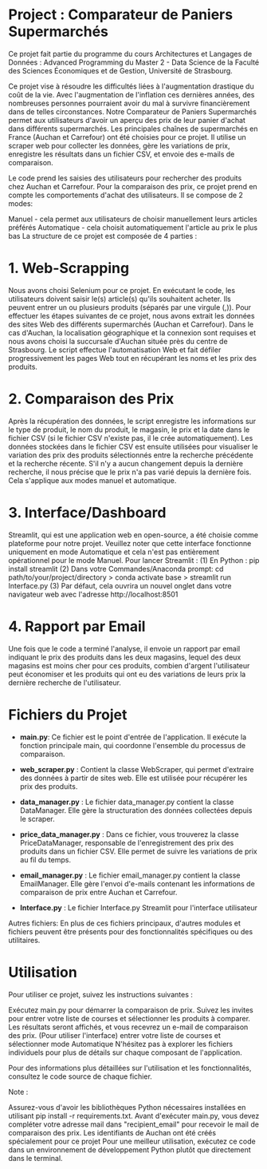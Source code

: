 # Project : Comparateur de Paniers Supermarchés
Ce projet fait partie du programme du cours Architectures et Langages de Données : Advanced Programming du Master 2 - Data Science de la Faculté des Sciences Économiques et de Gestion, Université de Strasbourg.

Ce projet vise à résoudre les difficultés liées à l'augmentation drastique du coût de la vie. Avec l'augmentation de l'inflation ces dernières années, des nombreuses personnes pourraient avoir du mal à survivre financièrement dans de telles circonstances. Notre Comparateur de Paniers Supermarchés permet aux utilisateurs d'avoir un aperçu des prix de leur panier d'achat dans différents supermarchés. Les principales chaînes de supermarchés en France (Auchan et Carrefour) ont été choisies pour ce projet. Il utilise un scraper web pour collecter les données, gère les variations de prix, enregistre les résultats dans un fichier CSV, et envoie des e-mails de comparaison.

Le code prend les saisies des utilisateurs pour rechercher des produits chez Auchan et Carrefour. Pour la comparaison des prix, ce projet prend en compte les comportements d'achat des utilisateurs. Il se compose de 2 modes:

Manuel - cela permet aux utilisateurs de choisir manuellement leurs articles préférés
Automatique - cela choisit automatiquement l'article au prix le plus bas
La structure de ce projet est composée de 4 parties :
# 1. Web-Scrapping
Nous avons choisi Selenium pour ce projet. En exécutant le code, les utilisateurs doivent saisir le(s) article(s) qu'ils souhaitent acheter. Ils peuvent entrer un ou plusieurs produits (séparés par une virgule (,)). Pour effectuer les étapes suivantes de ce projet, nous avons extrait les données des sites Web des différents supermarchés (Auchan et Carrefour). Dans le cas d'Auchan, la localisation géographique et la connexion sont requises et nous avons choisi la succursale d'Auchan située près du centre de Strasbourg. Le script effectue l'automatisation Web et fait défiler progressivement les pages Web tout en récupérant les noms et les prix des produits.
# 2. Comparaison des Prix
Après la récupération des données, le script enregistre les informations sur le type de produit, le nom du produit, le magasin, le prix et la date dans le fichier CSV (si le fichier CSV n'existe pas, il le crée automatiquement). Les données stockées dans le fichier CSV est ensuite utilisées pour visualiser le variation des prix des produits sélectionnés entre la recherche précédente et la recherche récente. S'il n'y a aucun changement depuis la dernière recherche, il nous précise que le prix n'a pas varié depuis la dernière fois. Cela s'applique aux modes manuel et automatique.
# 3. Interface/Dashboard
Streamlit, qui est une application web en open-source, a été choisie comme plateforme pour notre projet. Veuillez noter que cette interface fonctionne uniquement en mode Automatique et cela n'est pas entièrement opérationnel pour le mode Manuel. Pour lancer Streamlit : (1) En Python : pip install streamlit (2) Dans votre Commandes/Anaconda prompt: cd path/to/your/project/directory > conda activate base > streamlit run Interface.py (3) Par défaut, cela ouvrira un nouvel onglet dans votre navigateur web avec l'adresse http://localhost:8501

# 4. Rapport par Email
Une fois que le code a terminé l'analyse, il envoie un rapport par email indiquant le prix des produits dans les deux magasins, lequel des deux magasins est moins cher pour ces produits, combien d'argent l'utilisateur peut économiser et les produits qui ont eu des variations de leurs prix la dernière recherche de l'utilisateur.
# Fichiers du Projet
- **main.py**: Ce fichier est le point d'entrée de l'application. Il exécute la fonction principale main, qui coordonne l'ensemble du processus de comparaison.

- **web_scraper.py** : Contient la classe WebScraper, qui permet d'extraire des données à partir de sites web. Elle est utilisée pour récupérer les prix des produits.

- **data_manager.py** : Le fichier data_manager.py contient la classe DataManager. Elle gère la structuration des données collectées depuis le scraper.

- **price_data_manager.py** : Dans ce fichier, vous trouverez la classe PriceDataManager, responsable de l'enregistrement des prix des produits dans un fichier CSV. Elle permet de suivre les variations de prix au fil du temps.

- **email_manager.py** : Le fichier email_manager.py contient la classe EmailManager. Elle gère l'envoi d'e-mails contenant les informations de comparaison de prix entre Auchan et Carrefour.

- **Interface.py** : Le fichier Interface.py Streamlit pour l'interface utilisateur

Autres fichiers: En plus de ces fichiers principaux, d'autres modules et fichiers peuvent être présents pour des fonctionnalités spécifiques ou des utilitaires.

# Utilisation
Pour utiliser ce projet, suivez les instructions suivantes :

Exécutez main.py pour démarrer la comparaison de prix.
Suivez les invites pour entrer votre liste de courses et sélectionner les produits à comparer.
Les résultats seront affichés, et vous recevrez un e-mail de comparaison des prix.
(Pour utiliser l'interface) entrer votre liste de courses et sélectionner mode Automatique
N'hésitez pas à explorer les fichiers individuels pour plus de détails sur chaque composant de l'application.

Pour des informations plus détaillées sur l'utilisation et les fonctionnalités, consultez le code source de chaque fichier.

Note :

Assurez-vous d'avoir les bibliothèques Python nécessaires installées en utilisant pip install -r requirements.txt.
Avant d'exécuter main.py, vous devez compléter votre adresse mail dans "recipient_email" pour recevoir le mail de comparaison des prix. Les identifiants de Auchan ont été créés spécialement pour ce projet
Pour une meilleur utilisation, exécutez ce code dans un environnement de développement Python plutôt que directement dans le terminal.
